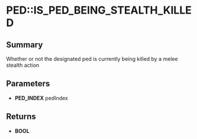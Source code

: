 # PED::IS_PED_BEING_STEALTH_KILLED

## Summary
Whether or not the designated ped is currently being killed by a melee stealth action

## Parameters
* **PED_INDEX** pedIndex

## Returns
* **BOOL**